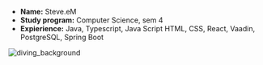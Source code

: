 - **Name:** Steve.eM
- **Study program:** Computer Science, sem 4
- **Expierience:** Java, Typescript, Java Script HTML, CSS, React, Vaadin, PostgreSQL, Spring Boot

  
![diving_background](https://github.com/Stev3eM/Stev3eM/assets/113697513/59962d97-b07c-48b2-aa03-847fe0639c93)
